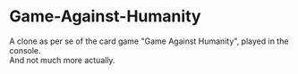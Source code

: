 # Game-Against-Humanity
A clone as per se of the card game "Game Against Humanity", played in the console.<br>
And not much more actually.
